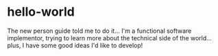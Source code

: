 # hello-world
The new person guide told me to do it...
I'm a functional software implementor, trying to learn more about the technical side of the world... plus, I have some good ideas I'd like to develop!
